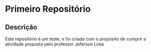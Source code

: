 # Primeiro Repositório

## Descrição

Este repositório é um teste, e foi criado com o propósito de cumprir a atividade proposta pelo professor Jeferson Lima 
